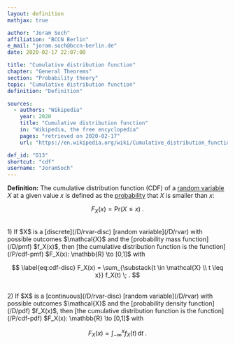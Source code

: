 ```yaml
---
layout: definition
mathjax: true

author: "Joram Soch"
affiliation: "BCCN Berlin"
e_mail: "joram.soch@bccn-berlin.de"
date: 2020-02-17 22:07:00

title: "Cumulative distribution function"
chapter: "General Theorems"
section: "Probability theory"
topic: "Cumulative distribution function"
definition: "Definition"

sources:
  - authors: "Wikipedia"
    year: 2020
    title: "Cumulative distribution function"
    in: "Wikipedia, the free encyclopedia"
    pages: "retrieved on 2020-02-17"
    url: "https://en.wikipedia.org/wiki/Cumulative_distribution_function#Definition"

def_id: "D13"
shortcut: "cdf"
username: "JoramSoch"
---
```



**Definition:** The cumulative distribution function (CDF) of a [random variable](/D/rvar) $X$ at a given value $x$ is defined as the [probability](/D/prob) that $X$ is smaller than $x$:

$$ \label{eq:cdf}
F_X(x) = \mathrm{Pr}(X \leq x) \; .
$$

<br>
1) If $X$ is a [discrete](/D/rvar-disc) [random variable](/D/rvar) with possible outcomes $\mathcal{X}$ and the [probability mass function](/D/pmf) $f_X(x)$, then [the cumulative distribution function is the function](/P/cdf-pmf) $F_X(x): \mathbb{R} \to [0,1]$ with

$$ \label{eq:cdf-disc}
F_X(x) = \sum_{\substack{t \in \mathcal{X} \\ t \leq x}} f_X(t) \; .
$$

<br>
2) If $X$ is a [continuous](/D/rvar-disc) [random variable](/D/rvar) with possible outcomes $\mathcal{X}$ and the [probability density function](/D/pdf) $f_X(x)$, then [the cumulative distribution function is the function](/P/cdf-pdf) $F_X(x): \mathbb{R} \to [0,1]$ with

$$ \label{eq:cdf-cont}
F_X(x) = \int_{-\infty}^{x} f_X(t) \, \mathrm{d}t \; .
$$